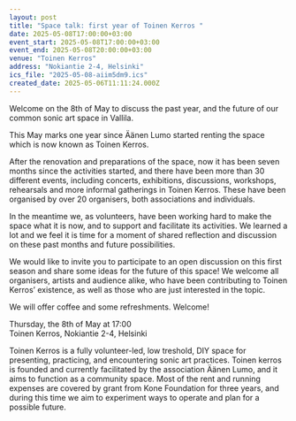 ```yaml
---
layout: post
title: "Space talk: first year of Toinen Kerros "
date: 2025-05-08T17:00:00+03:00
event_start: 2025-05-08T17:00:00+03:00
event_end: 2025-05-08T20:00:00+03:00
venue: "Toinen Kerros"
address: "Nokiantie 2-4, Helsinki"
ics_file: "2025-05-08-aiim5dm9.ics"
created_date: 2025-05-06T11:11:24.000Z
---
```


Welcome on the 8th of May to discuss the past year, and the future of our common sonic art space in Vallila.  
  
This May marks one year since Äänen Lumo started renting the space which is now known as Toinen Kerros.  
  
After the renovation and preparations of the space, now it has been seven months since the activities started, and there have been more than 30 different events, including concerts, exhibitions, discussions, workshops, rehearsals and more informal gatherings in Toinen Kerros. These have been organised by over 20 organisers, both associations and individuals.  
  
In the meantime we, as volunteers, have been working hard to make the space what it is now, and to support and facilitate its activities. We learned a lot and we feel it is time for a moment of shared reflection and discussion on these past months and future possibilities.  
  
We would like to invite you to participate to an open discussion on this first season and share some ideas for the future of this space! We welcome all organisers, artists and audience alike, who have been contributing to Toinen Kerros’ existence, as well as those who are just interested in the topic.  
  
We will offer coffee and some refreshments. Welcome!  
  
Thursday, the 8th of May at 17:00  
Toinen Kerros, Nokiantie 2-4, Helsinki  
  
Toinen Kerros is a fully volunteer-led, low treshold, DIY space for presenting, practicing, and encountering sonic art practices. Toinen kerros is founded and currently facilitated by the association Äänen Lumo, and it aims to function as a community space. Most of the rent and running expenses are covered by grant from Kone Foundation for three years, and during this time we aim to experiment ways to operate and plan for a possible future.
